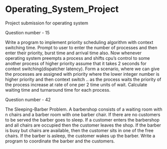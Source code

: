 # Operating_System_Project
Project submission for operating system

Question number - 15  

 Write a program to implement priority scheduling algorithm with context switching time. 
 Prompt to user to enter the number of processes and then enter their priority, burst time and arrival time also. 
 Now whenever operating system preempts a process and shifts cpu’s control to some another process of higher priority assume that it takes 2 seconds for context switching(dispatcher latency).
 Form a scenario, where we can give the processes are assigned with priority where the lower integer number is higher priority and then context switch .. as the process waits the priority of the process increase at rate of one per 2 time units of wait. Calculate waiting time and turnaround time for each process. 


Question number - 42 

The Sleeping-Barber Problem. A barbershop consists of a waiting room with n chairs and a barber room with one barber chair. If there are no customers to be served the barber goes to sleep. If a customer enters the barbershop and all chairs are occupied then the customer leaves the shop. If the barber is busy but chairs are available, then the customer sits in one of the free chairs. If the barber is asleep, the customer wakes up the barber. Write a program to coordinate the barber and the customers. 
